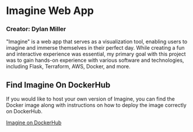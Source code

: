 # Imagine Web App
### Creator: Dylan Miller

"Imagine" is a web app that serves as a visualization tool, enabling users to imagine and immerse themselves in their perfect day. While creating a fun and interactive experience was essential, my primary goal with this project was to gain hands-on experience with various software and technologies, including Flask, Terraform, AWS, Docker, and more.  

## Find Imagine On DockerHub
If you would like to host your own version of Imagine, you can find the Docker image along with instructions on how to deploy the image correctly on DockerHub.  

[Imagine on DockerHub](https://hub.docker.com/repository/docker/dm1ller/imagine/general)

